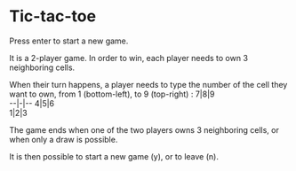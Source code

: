# Tic-tac-toe

Press enter to start a new game.

It is a 2-player game. In order to win, each player needs to own 3 neighboring cells.

When their turn happens, a player needs to type
the number of the cell they want to own,
from 1 (bottom-left), to 9 (top-right) :
 7|8|9   
--|-|--
 4|5|6   
 1|2|3 
 
 The game ends when one of the two players owns 3 neighboring cells,
 or when only a draw is possible.
 
 It is then possible to start a new game (y), or to leave (n).
